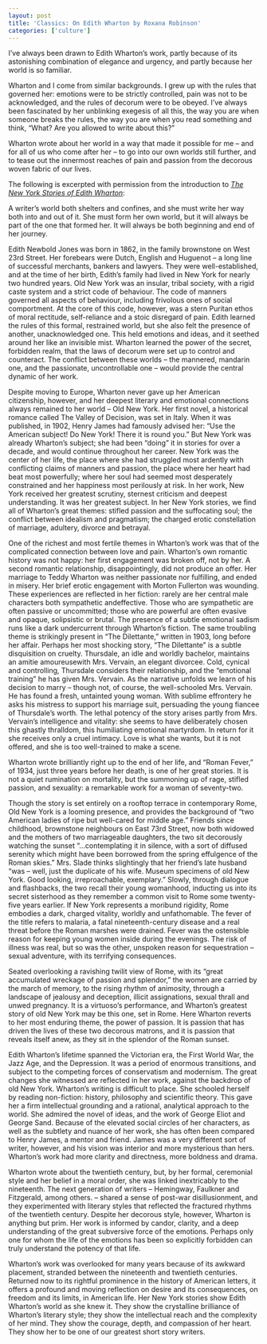 ```yaml
---
layout: post
title: 'Classics: On Edith Wharton by Roxana Robinson'
categories: ['culture']
---
```

<p>I&#8217;ve always been drawn to Edith Wharton&#8217;s work, partly because of its astonishing combination of elegance and urgency, and partly because her world is so familiar.</p>
<p>Wharton and I come from similar backgrounds. I grew up with the rules that governed her: emotions were to be strictly controlled, pain was not to be acknowledged, and the rules of decorum were to be obeyed. I&#8217;ve always been fascinated by her unblinking exegesis of all this, the way you are when someone breaks the rules, the way you are when you read something and think, &#8220;What? Are you allowed to write about this?&#8221;</p>
<p>Wharton wrote about her world in a way that made it possible for me &#8211; and for all of us who come after her &#8211; to go into our own worlds still further, and to tease out the innermost reaches of pain and passion from the decorous woven fabric of our lives.</p>
<p>The following is excerpted with permission from the introduction to <a href="http://www.nybooks.com/shop/product?usca_p=t&amp;product_id=7152"><em>The New York Stories of Edith Wharton</em></a>:</p>
<p>A writer&#8217;s world both shelters and confines, and she must write her way both into and out of it. She must form her own world, but it will always be part of the one that formed her. It will always be both beginning and end of her journey.</p>
<p>Edith Newbold Jones was born in 1862, in the family brownstone on West 23rd Street. Her forebears were Dutch, English and Huguenot &#8211; a long line of successful merchants, bankers and lawyers. They were well-established, and at the time of her birth, Edith&#8217;s family had lived in New York for nearly two hundred years. Old New York was an insular, tribal society, with a rigid caste system and a strict code of behaviour. The code of manners governed all aspects of behaviour, including frivolous ones of social comportment. At the core of this code, however, was a stern Puritan ethos of moral rectitude, self-reliance and a stoic disregard of pain. Edith learned the rules of this formal, restrained world, but she also felt the presence of another, unacknowledged one. This held emotions and ideas, and it seethed around her like an invisible mist. Wharton learned the power of the secret, forbidden realm, that the laws of decorum were set up to control and counteract. The conflict between these worlds &#8211; the mannered, mandarin one, and the passionate, uncontrollable one  &#8211; would provide the central dynamic of her work.</p>
<p>Despite moving to Europe, Wharton never gave up her American citizenship, however, and her deepest literary and  emotional connections always remained to her world &#8211; Old New York. Her first novel, a historical romance called The Valley of Decision, was set in Italy. When it was published, in 1902, Henry James had famously advised her: &#8220;Use the American subject! Do New York! There it is round you.&#8221; But New York was already Wharton&#8217;s subject; she had been &#8220;doing&#8221; it in stories for over a decade, and would continue throughout her career. New York was the center of her life, the place where she had struggled most ardently with conflicting claims of manners and passion, the place where her heart had beat most powerfully; where her soul had seemed most desperately constrained and her happiness most perilously at risk. In her work, New York received her greatest scrutiny, sternest criticism and deepest understanding. It was her greatest subject. In her New York stories, we find all of Wharton&#8217;s great themes: stifled passion and the suffocating soul; the conflict between idealism and pragmatism; the charged erotic constellation of marriage, adultery, divorce and betrayal.</p>
<p>One of the richest and most fertile themes in Wharton&#8217;s work was that of the complicated connection between love and pain. Wharton&#8217;s own romantic history was not happy: her first engagement was broken off, not by her. A second romantic relationship, disappointingly, did not produce an offer. Her marriage to Teddy Wharton was neither passionate nor fulfilling, and ended in misery. Her brief erotic engagement with Morton Fullerton was wounding. These experiences are reflected in her fiction: rarely are her central male characters both sympathetic andeffective. Those who are sympathetic are often passive or uncommitted; those who are powerful are often evasive and opaque, solipsistic or brutal. The presence of a subtle emotional sadism runs like a dark undercurrent through Wharton&#8217;s fiction. The same troubling theme is strikingly present in &#8220;The Dilettante,&#8221; written in 1903, long before her affair. Perhaps her most shocking story, &#8220;The Dilettante&#8221; is a subtle disquisition on cruelty. Thursdale, an idle and worldly bachelor, maintains an amitie amoureusewith Mrs. Vervain, an elegant divorcee. Cold, cynical and controlling, Thursdale considers their relationship, and the &#8220;emotional training&#8221; he has given Mrs. Vervain. As the narrative unfolds we learn of his decision to marry &#8211; though not, of course, the well-schooled Mrs. Vervain. He has found a fresh, untainted young woman. With sublime effrontery he asks his mistress to support his marriage suit, persuading the young fiancee of Thursdale&#8217;s worth. The lethal potency of the story arises partly from Mrs. Vervain&#8217;s intelligence and vitality: she seems to have deliberately chosen this ghastly thralldom, this humiliating emotional martyrdom. In return for it she receives only a cruel intimacy. Love is what she wants, but it is not offered,  and she is too well-trained to make a scene.</p>
<p>Wharton wrote brilliantly right up to the end of her life, and &#8220;Roman Fever,&#8221; of 1934, just three years before her death, is one of her great stories. It is not a quiet rumination on mortality, but the summoning up of rage, stifled passion, and sexuality: a remarkable work for a woman of seventy-two.</p>
<p>Though the story is set entirely on a rooftop terrace in contemporary Rome, Old New York is a looming presence, and provides the background of &#8220;two American ladies of ripe but well-cared for middle age.&#8221; Friends since childhood, brownstone neighbours on East 73rd Street, now both widowed and the mothers of two marriageable daughters, the two sit      decorously watching the sunset &#8220;&#8230;contemplating it in silence, with a sort of diffused serenity which might have been borrowed from the spring effulgence of the Roman skies.&#8221;  Mrs. Slade thinks slightingly that her friend&#8217;s late husband &#8220;was &#8211; well, just the duplicate of his wife. Museum specimens of old New York. Good looking, irreproachable, exemplary.&#8221; Slowly, through dialogue and flashbacks, the two recall their young womanhood,  inducting us into its secret sisterhood as they remember a common visit to Rome some twenty-five years earlier. If New York represents a moribund rigidity, Rome embodies a dark, charged vitality, worldly and unfathomable. The fever of the title refers to malaria, a fatal nineteenth-century disease and a real threat before the Roman marshes were drained. Fever was the ostensible reason for keeping young women inside during the evenings. The risk of illness was real, but so was the other, unspoken reason for sequestration &#8211; sexual adventure, with its terrifying consequences.</p>
<p>Seated overlooking a ravishing twilit view of Rome, with its &#8220;great accumulated wreckage of passion and splendor,&#8221; the women are carried by the march of memory, to  the rising rhythm of animosity, through a landscape of jealousy and deception, illicit assignations, sexual thrall and unwed pregnancy. It is a virtuoso&#8217;s performance, and Wharton&#8217;s greatest story of old New York may be this one, set in Rome. Here Wharton reverts to her most enduring theme, the power of passion. It is passion that has driven the lives of these two decorous matrons, and it is passion that reveals itself anew, as they sit in the splendor of the Roman sunset.</p>
<p>Edith Wharton&#8217;s lifetime spanned the Victorian era, the First World War, the Jazz Age, and the Depression. It was a period of enormous transitions, and subject to the competing forces of conservatism and modernism. The great changes she witnessed are reflected in her work, against the backdrop of old New York. Wharton&#8217;s writing is difficult to place. She schooled herself by reading non-fiction: history, philosophy and scientific theory. This gave her a firm intellectual grounding and a rational, analytical approach to the world. She admired the novel of ideas, and the work of George Eliot and George Sand. Because of the elevated social circles of her characters, as well as the subtlety and nuance of her work, she has often been compared to Henry James, a mentor and friend. James was a very different sort of writer, however, and his vision was interior and more mysterious than hers. Wharton&#8217;s work had more clarity and directness, more boldness and drama.</p>
<p>Wharton wrote about the twentieth century, but, by her formal, ceremonial style and her belief in a moral order, she was linked inextricably to the nineteenth. The next generation of writers &#8211; Hemingway, Faulkner and Fitzgerald, among others.  &#8211; shared a sense of post-war disillusionment, and they experimented with literary styles that reflected the fractured rhythms of the twentieth century. Despite her decorous style, however, Wharton is anything but prim. Her work is informed by candor, clarity, and a deep  understanding of the great subversive force of the emotions. Perhaps only one for whom the life of the emotions has been so explicitly forbidden can truly understand the potency of that life.</p>
<p>Wharton&#8217;s work was overlooked for many years because of its awkward placement, stranded between the nineteenth and twentieth centuries. Returned now to its rightful prominence in the history of American letters, it offers a profound and moving reflection on desire and its consequences, on freedom and its limits, in American life. Her New York stories show Edith Wharton&#8217;s world as she knew it. They show the crystalline brilliance of Wharton&#8217;s literary style; they show the intellectual reach and the complexity of her mind. They show the courage, depth, and compassion of her heart. They show her to be one of our greatest short story writers.</p>

